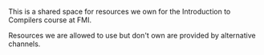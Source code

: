 This is a shared space for resources we own for the Introduction to Compilers
course at FMI.

Resources we are allowed to use but don't own are provided by alternative
channels.

